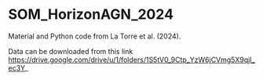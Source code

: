 # SOM_HorizonAGN_2024
Material and Python code from La Torre et al. (2024).

Data can be downloaded from this link https://drive.google.com/drive/u/1/folders/1S5tV0_9Ctp_YzW6jCVmg5X9qjI_ec3Y_
